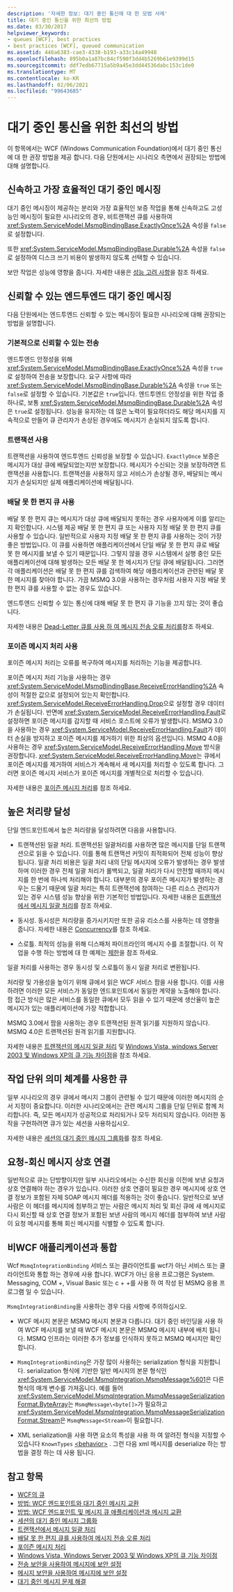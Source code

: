 ```yaml
---
description: '자세한 정보: 대기 중인 통신에 대 한 모범 사례'
title: 대기 중인 통신을 위한 최선의 방법
ms.date: 03/30/2017
helpviewer_keywords:
- queues [WCF], best practices
- best practices [WCF], queued communication
ms.assetid: 446a6383-cae3-4338-b193-a33c14a49948
ms.openlocfilehash: 895b0a1a87bc84cf590f3dd4b5269b61e9399d15
ms.sourcegitcommit: ddf7edb67715a5b9a45e3dd44536dabc153c1de0
ms.translationtype: MT
ms.contentlocale: ko-KR
ms.lasthandoff: 02/06/2021
ms.locfileid: "99643685"
---
```

# <a name="best-practices-for-queued-communication"></a>대기 중인 통신을 위한 최선의 방법

이 항목에서는 WCF (Windows Communication Foundation)에서 대기 중인 통신에 대 한 권장 방법을 제공 합니다. 다음 단원에서는 시나리오 측면에서 권장되는 방법에 대해 설명합니다.  
  
## <a name="fast-best-effort-queued-messaging"></a>신속하고 가장 효율적인 대기 중인 메시징  

 대기 중인 메시징이 제공하는 분리와 가장 효율적인 보증 작업을 통해 신속하고도 고성능인 메시징이 필요한 시나리오의 경우, 비트랜잭션 큐를 사용하여 <xref:System.ServiceModel.MsmqBindingBase.ExactlyOnce%2A> 속성을 `false`로 설정합니다.  
  
 또한 <xref:System.ServiceModel.MsmqBindingBase.Durable%2A> 속성을 `false`로 설정하여 디스크 쓰기 비용이 발생하지 않도록 선택할 수 있습니다.  
  
 보안 작업은 성능에 영향을 줍니다. 자세한 내용은 [성능 고려 사항](performance-considerations.md)을 참조 하세요.  
  
## <a name="reliable-end-to-end-queued-messaging"></a>신뢰할 수 있는 엔드투엔드 대기 중인 메시징  

 다음 단원에서는 엔드투엔드 신뢰할 수 있는 메시징이 필요한 시나리오에 대해 권장되는 방법을 설명합니다.  
  
### <a name="basic-reliable-transfer"></a>기본적으로 신뢰할 수 있는 전송  

 엔드투엔드 안정성을 위해 <xref:System.ServiceModel.MsmqBindingBase.ExactlyOnce%2A> 속성을 `true`로 설정하여 전송을 보장합니다. 요구 사항에 따라 <xref:System.ServiceModel.MsmqBindingBase.Durable%2A> 속성을 `true` 또는 `false`로 설정할 수 있습니다. 기본값은 `true`입니다. 엔드투엔드 안정성을 위한 작업 중 하나로, 보통 <xref:System.ServiceModel.MsmqBindingBase.Durable%2A> 속성은 `true`로 설정됩니다. 성능을 유지하는 데 많은 노력이 필요하더라도 해당 메시지를 지속적으로 만들어 큐 관리자가 손상된 경우에도 메시지가 손실되지 않도록 합니다.  
  
### <a name="use-of-transactions"></a>트랜잭션 사용  

 트랜잭션을 사용하여 엔드투엔드 신뢰성을 보장할 수 있습니다. `ExactlyOnce` 보증은 메시지가 대상 큐에 배달되었는지만 보장합니다. 메시지가 수신되는 것을 보장하려면 트랜잭션을 사용합니다. 트랜잭션을 사용하지 않고 서비스가 손상될 경우, 배달되는 메시지가 손실되지만 실제 애플리케이션에 배달됩니다.  
  
### <a name="use-of-dead-letter-queues"></a>배달 못 한 편지 큐 사용  

 배달 못 한 편지 큐는 메시지가 대상 큐에 배달되지 못하는 경우 사용자에게 이를 알리는지 확인합니다. 시스템 제공 배달 못 한 편지 큐 또는 사용자 지정 배달 못 한 편지 큐를 사용할 수 있습니다. 일반적으로 사용자 지정 배달 못 한 편지 큐를 사용하는 것이 가장 좋은 방법입니다. 이 큐를 사용하면 애플리케이션에서 단일 배달 못 한 편지 큐로 배달 못 한 메시지를 보낼 수 있기 때문입니다. 그렇지 않을 경우 시스템에서 실행 중인 모든 애플리케이션에 대해 발생하는 모든 배달 못 한 메시지가 단일 큐에 배달됩니다. 그러면 각 애플리케이션은 배달 못 한 편지 큐를 검색하여 해당 애플리케이션과 관련된 배달 못 한 메시지를 찾아야 합니다. 가끔 MSMQ 3.0을 사용하는 경우처럼 사용자 지정 배달 못 한 편지 큐를 사용할 수 없는 경우도 있습니다.  
  
 엔드투엔드 신뢰할 수 있는 통신에 대해 배달 못 한 편지 큐 기능을 끄지 않는 것이 좋습니다.  
  
 자세한 내용은 [Dead-Letter 큐를 사용 하 여 메시지 전송 오류 처리를](using-dead-letter-queues-to-handle-message-transfer-failures.md)참조 하세요.  
  
### <a name="use-of-poison-message-handling"></a>포이즌 메시지 처리 사용  

 포이즌 메시지 처리는 오류를 복구하여 메시지를 처리하는 기능을 제공합니다.  
  
 포이즌 메시지 처리 기능을 사용하는 경우 <xref:System.ServiceModel.MsmqBindingBase.ReceiveErrorHandling%2A> 속성이 적절한 값으로 설정되어 있는지 확인합니다. <xref:System.ServiceModel.ReceiveErrorHandling.Drop>으로 설정할 경우 데이터가 손실됩니다. 반면에 <xref:System.ServiceModel.ReceiveErrorHandling.Fault>로 설정하면 포이즌 메시지를 감지할 때 서비스 호스트에 오류가 발생합니다. MSMQ 3.0을 사용하는 경우 <xref:System.ServiceModel.ReceiveErrorHandling.Fault>가 데이터 손실을 방지하고 포이즌 메시지를 제거하기 위한 최상의 옵션입니다. MSMQ 4.0을 사용하는 경우 <xref:System.ServiceModel.ReceiveErrorHandling.Move> 방식을 권장합니다. <xref:System.ServiceModel.ReceiveErrorHandling.Move>는 큐에서 포이즌 메시지를 제거하여 서비스가 계속해서 새 메시지를 처리할 수 있도록 합니다. 그러면 포이즌 메시지 서비스가 포이즌 메시지를 개별적으로 처리할 수 있습니다.  
  
 자세한 내용은 [포이즌 메시지 처리](poison-message-handling.md)를 참조 하세요.  
  
## <a name="achieving-high-throughput"></a>높은 처리량 달성  

 단일 엔드포인트에서 높은 처리량을 달성하려면 다음을 사용합니다.  
  
- 트랜잭션된 일괄 처리. 트랜잭션된 일괄처리를 사용하면 많은 메시지를 단일 트랜잭션으로 읽을 수 있습니다. 이를 통해 트랜잭션 커밋이 최적화되어 전체 성능이 향상됩니다. 일괄 처리 비용은 일괄 처리 내의 단일 메시지에 오류가 발생하는 경우 발생하며 이러한 경우 전체 일괄 처리가 롤백되고, 일괄 처리가 다시 안전할 때까지 메시지를 한 번에 하나씩 처리해야 합니다. 대부분의 경우 포이즌 메시지가 발생하는 경우는 드물기 때문에 일괄 처리는 특히 트랜잭션에 참여하는 다른 리소스 관리자가 있는 경우 시스템 성능 향상을 위한 기본적인 방법입니다. 자세한 내용은 [트랜잭션에서 메시지 일괄 처리](batching-messages-in-a-transaction.md)를 참조 하세요.  
  
- 동시성. 동시성은 처리량을 증가시키지만 또한 공유 리소스를 사용하는 데 영향을 줍니다. 자세한 내용은 [Concurrency](../samples/concurrency.md)를 참조 하세요.  
  
- 스로틀. 최적의 성능을 위해 디스패처 파이프라인의 메시지 수를 조절합니다. 이 작업을 수행 하는 방법에 대 한 예제는 [제한](../samples/throttling.md)을 참조 하세요.  
  
 일괄 처리를 사용하는 경우 동시성 및 스로틀이 동시 일괄 처리로 변환됩니다.  
  
 처리량 및 가용성을 높이기 위해 큐에서 읽은 WCF 서비스 팜을 사용 합니다. 이를 사용하려면 이러한 모든 서비스가 동일한 엔드포인트에서 동일한 계약을 노출해야 합니다. 팜 접근 방식은 많은 서비스를 동일한 큐에서 모두 읽을 수 있기 때문에 생산율이 높은 메시지가 있는 애플리케이션에 가장 적합합니다.  
  
 MSMQ 3.0에서 팜을 사용하는 경우 트랜잭션된 원격 읽기를 지원하지 않습니다. MSMQ 4.0은 트랜잭션된 원격 읽기를 지원합니다.  
  
 자세한 내용은 [트랜잭션의 메시지 일괄 처리](batching-messages-in-a-transaction.md) 및 [Windows Vista, windows Server 2003 및 Windows XP의 큐 기능 차이점](diff-in-queue-in-vista-server-2003-windows-xp.md)을 참조 하세요.  
  
## <a name="queuing-with-unit-of-work-semantics"></a>작업 단위 의미 체계를 사용한 큐  

 일부 시나리오의 경우 큐에서 메시지 그룹이 관련될 수 있기 때문에 이러한 메시지의 순서 지정이 중요합니다. 이러한 시나리오에서는 관련 메시지 그룹을 단일 단위로 함께 처리합니다. 즉, 모든 메시지가 성공적으로 처리되거나 모두 처리되지 않습니다. 이러한 동작을 구현하려면 큐가 있는 세션을 사용하십시오.  
  
 자세한 내용은 [세션의 대기 중인 메시지 그룹화](grouping-queued-messages-in-a-session.md)를 참조 하세요.  
  
## <a name="correlating-request-reply-messages"></a>요청-회신 메시지 상호 연결  

 일반적으로 큐는 단방향이지만 일부 시나리오에서는 수신한 회신을 이전에 보낸 요청과 상호 연결해야 하는 경우가 있습니다. 이러한 상호 연결이 필요한 경우 메시지에 상호 연결 정보가 포함된 자체 SOAP 메시지 헤더를 적용하는 것이 좋습니다. 일반적으로 보낸 사람은 이 헤더를 메시지에 첨부하고 받는 사람은 메시지 처리 및 회신 큐에 새 메시지로 다시 회신할 때 상호 연결 정보가 포함된 보낸 사람의 메시지 헤더를 첨부하여 보낸 사람이 요청 메시지를 통해 회신 메시지를 식별할 수 있도록 합니다.  
  
## <a name="integrating-with-non-wcf-applications"></a>비WCF 애플리케이션과 통합  

 Wcf `MsmqIntegrationBinding` 서비스 또는 클라이언트를 wcf가 아닌 서비스 또는 클라이언트와 통합 하는 경우에 사용 합니다. WCF가 아닌 응용 프로그램은 System. Messaging, COM +, Visual Basic 또는 c + +를 사용 하 여 작성 된 MSMQ 응용 프로그램 일 수 있습니다.  
  
 `MsmqIntegrationBinding`을 사용하는 경우 다음 사항에 주의하십시오.  
  
- WCF 메시지 본문은 MSMQ 메시지 본문과 다릅니다. 대기 중인 바인딩을 사용 하 여 WCF 메시지를 보낼 때 WCF 메시지 본문은 MSMQ 메시지 내부에 배치 됩니다. MSMQ 인프라는 이러한 추가 정보를 인식하지 못하고 MSMQ 메시지만 확인합니다.  
  
- `MsmqIntegrationBinding`은 가장 많이 사용하는 serialization 형식을 지원합니다. serialization 형식에 기반한 일반 메시지의 본문 형식인 <xref:System.ServiceModel.MsmqIntegration.MsmqMessage%601>은 다른 형식의 매개 변수를 가져옵니다. 예를 들어 <xref:System.ServiceModel.MsmqIntegration.MsmqMessageSerializationFormat.ByteArray>는 `MsmqMessage\<byte[]>`가 필요하고 <xref:System.ServiceModel.MsmqIntegration.MsmqMessageSerializationFormat.Stream>은 `MsmqMessage<Stream>`이 필요합니다.  
  
- XML serialization을 사용 하면 요소의 특성을 사용 하 여 알려진 형식을 지정할 수 있습니다 `KnownTypes` [\<behavior>](../../configure-apps/file-schema/wcf/behavior-of-servicebehaviors.md) . 그런 다음 xml 메시지를 deserialize 하는 방법을 결정 하는 데 사용 됩니다.  
  
## <a name="see-also"></a>참고 항목

- [WCF의 큐](queuing-in-wcf.md)
- [방법: WCF 엔드포인트와 대기 중인 메시지 교환](how-to-exchange-queued-messages-with-wcf-endpoints.md)
- [방법: WCF 엔드포인트 및 메시지 큐 애플리케이션과 메시지 교환](how-to-exchange-messages-with-wcf-endpoints-and-message-queuing-applications.md)
- [세션의 대기 중인 메시지 그룹화](grouping-queued-messages-in-a-session.md)
- [트랜잭션에서 메시지 일괄 처리](batching-messages-in-a-transaction.md)
- [배달 못 한 편지 큐를 사용하여 메시지 전송 오류 처리](using-dead-letter-queues-to-handle-message-transfer-failures.md)
- [포이즌 메시지 처리](poison-message-handling.md)
- [Windows Vista, Windows Server 2003 및 Windows XP의 큐 기능 차이점](diff-in-queue-in-vista-server-2003-windows-xp.md)
- [전송 보안을 사용하여 메시지에 보안 설정](securing-messages-using-transport-security.md)
- [메시지 보안을 사용하여 메시지에 보안 설정](securing-messages-using-message-security.md)
- [대기 중인 메시지 문제 해결](troubleshooting-queued-messaging.md)
